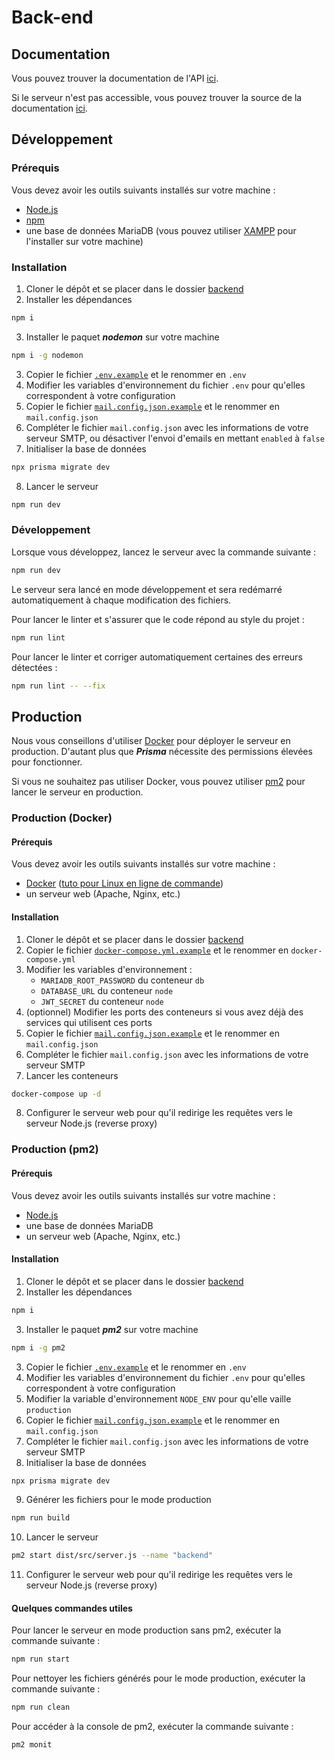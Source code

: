 # Back-end
## Documentation
Vous pouvez trouver la documentation de l'API [ici](https://carshare.api.antoinectx.fr/docs).

Si le serveur n'est pas accessible, vous pouvez trouver la source de la documentation [ici](./docs/openapi.yaml).

## Développement
### Prérequis
Vous devez avoir les outils suivants installés sur votre machine :
* [Node.js](https://nodejs.org/fr/)
* [npm](https://www.npmjs.com/get-npm)
* une base de données MariaDB (vous pouvez utiliser [XAMPP](https://www.apachefriends.org/fr/index.html) pour l'installer sur votre machine)

### Installation
1. Cloner le dépôt et se placer dans le dossier [backend](.)
2. Installer les dépendances
```bash
npm i
```
3. Installer le paquet ***nodemon*** sur votre machine
```bash
npm i -g nodemon
```
3. Copier le fichier [`.env.example`](.env) et le renommer en `.env`
4. Modifier les variables d'environnement du fichier `.env` pour qu'elles correspondent à votre configuration
5. Copier le fichier [`mail.config.json.example`](mail.config.json) et le renommer en `mail.config.json`
6. Compléter le fichier `mail.config.json` avec les informations de votre serveur SMTP, ou désactiver l'envoi d'emails en mettant `enabled` à `false`
7. Initialiser la base de données
```bash
npx prisma migrate dev
```
8. Lancer le serveur
```bash
npm run dev
```

### Développement
Lorsque vous développez, lancez le serveur avec la commande suivante :
```bash
npm run dev
```
Le serveur sera lancé en mode développement et sera redémarré automatiquement à chaque modification des fichiers.


Pour lancer le linter et s'assurer que le code répond au style du projet :
```bash
npm run lint
```

Pour lancer le linter et corriger automatiquement certaines des erreurs détectées :
```bash
npm run lint -- --fix
```

## Production
Nous vous conseillons d'utiliser [Docker](#production--docker-) pour déployer le serveur en production.
D'autant plus que ***Prisma*** nécessite des permissions élevées pour fonctionner.

Si vous ne souhaitez pas utiliser Docker, vous pouvez utiliser [pm2](#production--pm2-) pour lancer le serveur en production.

### Production (Docker)
#### Prérequis
Vous devez avoir les outils suivants installés sur votre machine :
* [Docker](https://www.docker.com) ([tuto pour Linux en ligne de commande](https://www.digitalocean.com/community/tutorials/how-to-install-and-use-docker-on-ubuntu-22-04))
* un serveur web (Apache, Nginx, etc.)

#### Installation
1. Cloner le dépôt et se placer dans le dossier [backend](.)
2. Copier le fichier [`docker-compose.yml.example`](docker-compose.yml) et le renommer en `docker-compose.yml`
3. Modifier les variables d'environnement :
   * `MARIADB_ROOT_PASSWORD` du conteneur `db`
   * `DATABASE_URL` du conteneur `node`
   * `JWT_SECRET` du conteneur `node`
4. (optionnel) Modifier les ports des conteneurs si vous avez déjà des services qui utilisent ces ports
5. Copier le fichier [`mail.config.json.example`](mail.config.json) et le renommer en `mail.config.json`
6. Compléter le fichier `mail.config.json` avec les informations de votre serveur SMTP
7. Lancer les conteneurs
```bash
docker-compose up -d
```
8. Configurer le serveur web pour qu'il redirige les requêtes vers le serveur Node.js (reverse proxy)



### Production (pm2)
#### Prérequis
Vous devez avoir les outils suivants installés sur votre machine :
* [Node.js](https://nodejs.org/fr/)
* une base de données MariaDB
* un serveur web (Apache, Nginx, etc.)

#### Installation
1. Cloner le dépôt et se placer dans le dossier [backend](.)
2. Installer les dépendances
```bash
npm i
```
3. Installer le paquet ***pm2*** sur votre machine
```bash
npm i -g pm2
```
3. Copier le fichier [`.env.example`](.env) et le renommer en `.env`
4. Modifier les variables d'environnement du fichier `.env` pour qu'elles correspondent à votre configuration
5. Modifier la variable d'environnement `NODE_ENV` pour qu'elle vaille `production`
6. Copier le fichier [`mail.config.json.example`](mail.config.json) et le renommer en `mail.config.json`
7. Compléter le fichier `mail.config.json` avec les informations de votre serveur SMTP
8. Initialiser la base de données
```bash
npx prisma migrate dev
```
9. Générer les fichiers pour le mode production
```bash
npm run build
```
10. Lancer le serveur
```bash
pm2 start dist/src/server.js --name "backend"
```
11. Configurer le serveur web pour qu'il redirige les requêtes vers le serveur Node.js (reverse proxy)

#### Quelques commandes utiles
Pour lancer le serveur en mode production sans pm2, exécuter la commande suivante :
```bash
npm run start
```

Pour nettoyer les fichiers générés pour le mode production, exécuter la commande suivante :
```bash
npm run clean
```

Pour accéder à la console de pm2, exécuter la commande suivante :
```bash
pm2 monit
```